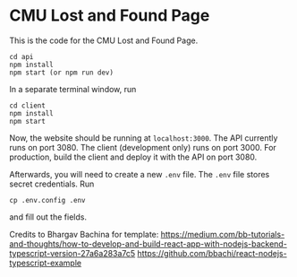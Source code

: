 # CMU Lost and Found Page

This is the code for the CMU Lost and Found Page.

```
cd api
npm install
npm start (or npm run dev)
```

In a separate terminal window, run

```
cd client
npm install
npm start
```

Now, the website should be running at `localhost:3000`. The API currently runs on port 3080. The client (development only) runs on port 3000. For production, build the client and deploy it with the API on port 3080.

Afterwards, you will need to create a new `.env` file. The `.env` file stores secret credentials. Run

```
cp .env.config .env
```

and fill out the fields.

Credits to Bhargav Bachina for template:
https://medium.com/bb-tutorials-and-thoughts/how-to-develop-and-build-react-app-with-nodejs-backend-typescript-version-27a6a283a7c5
https://github.com/bbachi/react-nodejs-typescript-example
